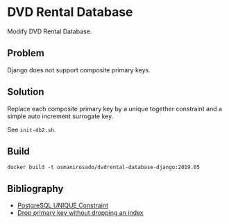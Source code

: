 # DVD Rental Database

Modify DVD Rental Database.

## Problem

Django does not support composite primary keys.

## Solution

Replace each composite primary key by a unique together constraint and a simple auto increment surrogate key. 

See `init-db2.sh`.

## Build

```[bash]
docker build -t osmanirosado/dvdrental-database-django:2019.05
```

## Bibliography

- [PostgreSQL UNIQUE Constraint](https://www.postgresqltutorial.com/postgresql-unique-constraint/)
- [Drop primary key without dropping an index](https://dba.stackexchange.com/questions/103074/drop-primary-key-without-dropping-an-index)
